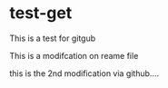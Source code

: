 # test-get
This is a test for gitgub


This is a modifcation on reame file

this is the 2nd modification via github....
